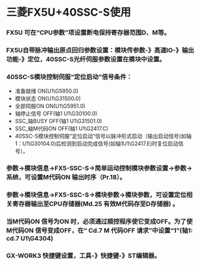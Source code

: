 # 三菱FX5U+40SSC-S使用

### FX5U 可在“CPU参数”项设置断电保持寄存器范围D、M等。
### FX5U自带脉冲输出原点回归参数设置：模块传参数-》高速IO-》输出功能-》定位，40SSC-S光纤伺服参数设置在模块中设置。
### 40SSC-S模块控制伺服“定位启动”信号条件：
- 准备就绪      ON(U1\G5950.0)
- 模块状态      ON(U1\G31500.0)
- 全部伺服ON    ON(U1\G5951.0)
- 轴停止信号    OFF(轴1 U1\G30100.0)
- SSC_轴BUSY    OFF(轴1 U1\G31501.0)
- SSC_轴M代码ON OFF(轴1 U1\G2417.C)
- 40SSC-S模块控制伺服“定位启动”信号以脉冲形式启动（输出启动信号(如轴1：U1\G30104.0)后检测到启动完成信号(如轴1U1\G2417.E)时复位启动信号）。

### 参数->模块信息->FX5-SSC-S->简单运动控制模块参数设置->参数->系统，可设置M代码ON 输出时序（Pr.18）。
### 参数->模块信息->FX5-SSC-S->模块参数->模块参数，可设置定位相关寄存器输出至CPU存储器(Md.25 有效M代码存至D存储器) 。
### 当M代码ON 信号为ON 时，必须通过顺控程序使它变成OFF。为了使M代码ON 信号变成OFF，在“ Cd.7 M 代码OFF 请求”中设置“1”(轴1: cd.7 U1\G4304)
### GX-WORK3 快捷键设置，工具-》快捷键-》ST编辑器。
